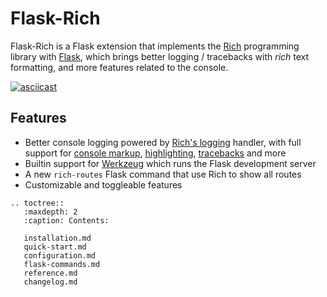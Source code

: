 # Flask-Rich

Flask-Rich is a Flask extension that implements the [Rich](https://pypi.org/project/rich/) programming library with [Flask](https://pypi.org/project/Flask/), which brings better logging / tracebacks with *rich* text formatting, and more features related to the console.

[![asciicast](https://asciinema.org/a/608190.svg)](https://asciinema.org/a/608190)

## Features

- Better console logging powered by [Rich's logging](https://rich.readthedocs.io/en/latest/logging.html) handler, with full support for [console markup](https://rich.readthedocs.io/en/latest/markup.html#console-markup), [highlighting](https://rich.readthedocs.io/en/latest/highlighting.html),  [tracebacks](https://rich.readthedocs.io/en/latest/traceback.html) and more
- Builtin support for [Werkzeug](https://pypi.org/project/Werkzeug/) which runs the Flask development server
- A new `rich-routes` Flask command that use Rich to show all routes
- Customizable and toggleable features

```{eval-rst}
.. toctree::
   :maxdepth: 2
   :caption: Contents:

   installation.md
   quick-start.md
   configuration.md
   flask-commands.md
   reference.md
   changelog.md
```